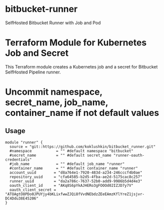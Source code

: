 # bitbucket-runner
SelfHosted Bitbucket Runner with Job and Pod
# Terraform Module for Kubernetes Job and Secret

This Terraform module creates a Kubernetes job and a secret for Bitbucket SelfHosted Pipeline runner.

# Uncommit namespace, secret_name, job_name, container_name if not default values

## Usage

```hcl
module "runner" {
  source = "git::https://github.com/koklushkin/bitbucket_runner.git"
  #namespace           = "" #default namespace "bitbucket"
  #secret_name         = "" #default secret_name "runner-oauth-credentials"
  #job_name            = "" #default job_name "runner"
  #container_name      = "" #default container_name "runner"
  account_uuid        = "d8a764e1-7920-483d-a234-246cccf4b0ae"
  repository_uuid     = "cfa64585-b2d5-4fba-ae2d-5175cac8c257"
  runner_uuid         = "da2a786c-7637-52b0-add9-9986b5d4d4e3"
  oauth_client_id     = "AKq8S6pYkAJHERo3gFOOOd02IZJD7y7V"
  oauth_client_secret = "ATOAgtO8PDo0JPUYjy4bKLixfwwZJQi8fVvdNEbdzZEeEAmzKflYreZ1jsjvr-DC4Ddu38E45206"
}
